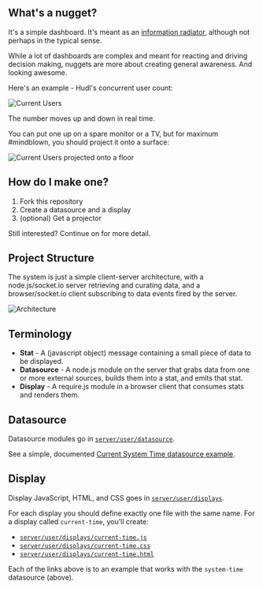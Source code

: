 What's a nugget?
---

It's a simple dashboard. It's meant as an [information radiator](http://alistair.cockburn.us/Information+radiator), although not perhaps in the typical sense.

While a lot of dashboards are complex and meant for reacting and driving decision making, nuggets are more about creating general awareness. And looking awesome.

Here's an example - Hudl's concurrent user count:

![Current Users](http://i.imgur.com/NEIJCSS.png "Concurrent Users")

The number moves up and down in real time.

You can put one up on a spare monitor or a TV, but for maximum #mindblown, you should project it onto a surface:

![Current Users projected onto a floor](http://i.imgur.com/vwylvFn.jpg "Concurrent Users")

How do I make one?
---

1. Fork this repository
2. Create a datasource and a display
3. (optional) Get a projector

Still interested? Continue on for more detail.

Project Structure
---

The system is just a simple client-server architecture, with a node.js/socket.io server retrieving and curating data, and a browser/socket.io client subscribing to data events fired by the server.

![Architecture](http://i.imgur.com/h1RoOJC.png "Architecture")

Terminology
---

- **Stat** - A (javascript object) message containing a small piece of data to be displayed.
- **Datasource** - A node.js module on the server that grabs data from one or more external sources, builds them into a stat, and emits that stat.
- **Display** - A require.js module in a browser client that consumes stats and renders them.

Datasource
---

Datasource modules go in [`server/user/datasource`](https://github.com/hudl/nugget/tree/master/server/user/datasources).

See a simple, documented [Current System Time datasource example](https://github.com/hudl/nugget/blob/master/server/user/datasources/current-time.js).

Display
---

Display JavaScript, HTML, and CSS goes in [`server/user/displays`](https://github.com/hudl/nugget/tree/master/server/user/displays).

For each display you should define exactly one file with the same name. For a display called `current-time`, you'll create:

- [`server/user/displays/current-time.js`](https://github.com/hudl/nugget/blob/master/server/user/displays/current-time.js)
- [`server/user/displays/current-time.css`](https://github.com/hudl/nugget/blob/master/server/user/displays/current-time.css)
- [`server/user/displays/current-time.html`](https://github.com/hudl/nugget/blob/master/server/user/displays/current-time.html)

Each of the links above is to an example that works with the `system-time` datasource (above).
